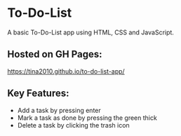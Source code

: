# To-Do-List

A basic To-Do-List app using HTML, CSS and JavaScript.

## Hosted on GH Pages:

https://tina2010.github.io/to-do-list-app/

## Key Features:

* Add a task by pressing enter
* Mark a task as done by pressing the green thick
* Delete a task by clicking the trash icon